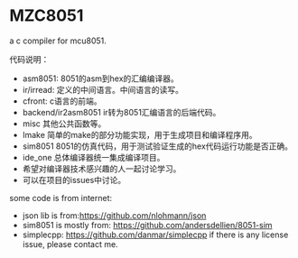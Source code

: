 # MZC8051
a c compiler for mcu8051.

代码说明：

- asm8051: 8051的asm到hex的汇编编译器。
- ir/irread: 定义的中间语言。中间语言的读写。
- cfront: c语言的前端。
- backend/ir2asm8051 ir转为8051汇编语言的后端代码。
- misc 其他公共函数等。
- lmake 简单的make的部分功能实现，用于生成项目和编译程序用。
- sim8051 8051的仿真代码，用于测试验证生成的hex代码运行功能是否正确。
- ide_one 总体编译器统一集成编译项目。
- 希望对编译器技术感兴趣的人一起讨论学习。
- 可以在项目的issues中讨论。




some code is from internet:

- json lib is from:https://github.com/nlohmann/json
- sim8051 is mostly from: https://github.com/andersdellien/8051-sim
- simplecpp: https://github.com/danmar/simplecpp
if there is any license issue, please contact me.


